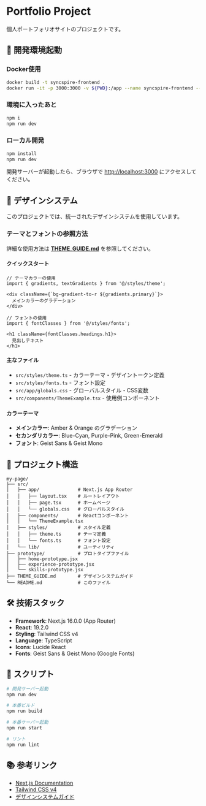 # Portfolio Project

個人ポートフォリオサイトのプロジェクトです。

## 🚀 開発環境起動

### Docker使用

```bash
docker build -t syncspire-frontend .
docker run -it -p 3000:3000 -v ${PWD}:/app --name syncspire-frontend --rm syncspire-frontend
```

### 環境に入ったあと

```bash
npm i
npm run dev
```

### ローカル開発

```bash
npm install
npm run dev
```

開発サーバーが起動したら、ブラウザで [http://localhost:3000](http://localhost:3000) にアクセスしてください。

## 🎨 デザインシステム

このプロジェクトでは、統一されたデザインシステムを使用しています。

### テーマとフォントの参照方法

詳細な使用方法は **[THEME_GUIDE.md](./THEME_GUIDE.md)** を参照してください。

#### クイックスタート

```tsx
// テーマカラーの使用
import { gradients, textGradients } from '@/styles/theme';

<div className={`bg-gradient-to-r ${gradients.primary}`}>
  メインカラーのグラデーション
</div>

// フォントの使用
import { fontClasses } from '@/styles/fonts';

<h1 className={fontClasses.headings.h1}>
  見出しテキスト
</h1>
```

#### 主なファイル

- `src/styles/theme.ts` - カラーテーマ・デザイントークン定義
- `src/styles/fonts.ts` - フォント設定
- `src/app/globals.css` - グローバルスタイル・CSS変数
- `src/components/ThemeExample.tsx` - 使用例コンポーネント

#### カラーテーマ

- **メインカラー**: Amber & Orange のグラデーション
- **セカンダリカラー**: Blue-Cyan, Purple-Pink, Green-Emerald
- **フォント**: Geist Sans & Geist Mono

## 📁 プロジェクト構造

```
my-page/
├── src/
│   ├── app/              # Next.js App Router
│   │   ├── layout.tsx    # ルートレイアウト
│   │   ├── page.tsx      # ホームページ
│   │   └── globals.css   # グローバルスタイル
│   ├── components/       # Reactコンポーネント
│   │   └── ThemeExample.tsx
│   ├── styles/           # スタイル定義
│   │   ├── theme.ts      # テーマ定義
│   │   └── fonts.ts      # フォント設定
│   └── lib/              # ユーティリティ
├── prototype/            # プロトタイプファイル
│   ├── home-prototype.jsx
│   ├── experience-prototype.jsx
│   └── skills-prototype.jsx
├── THEME_GUIDE.md        # デザインシステムガイド
└── README.md             # このファイル
```

## 🛠️ 技術スタック

- **Framework**: Next.js 16.0.0 (App Router)
- **React**: 19.2.0
- **Styling**: Tailwind CSS v4
- **Language**: TypeScript
- **Icons**: Lucide React
- **Fonts**: Geist Sans & Geist Mono (Google Fonts)

## 📝 スクリプト

```bash
# 開発サーバー起動
npm run dev

# 本番ビルド
npm run build

# 本番サーバー起動
npm run start

# リント
npm run lint
```

## 📚 参考リンク

- [Next.js Documentation](https://nextjs.org/docs)
- [Tailwind CSS v4](https://tailwindcss.com/docs)
- [デザインシステムガイド](./THEME_GUIDE.md)

